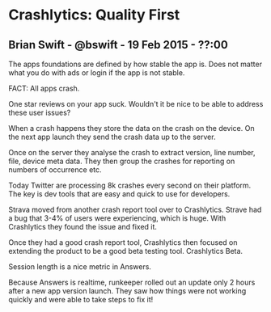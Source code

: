 # Crashlytics: Quality First

## Brian Swift - @bswift - 19 Feb 2015 - ??:00

The apps foundations are defined by how stable the app is.
Does not matter what you do with ads or login if the app is not stable.

FACT: All apps crash.

One star reviews on your app suck. Wouldn't it be nice to be able to address these user issues?

When a crash happens they store the data on the crash on the device. On the next app launch they send the crash data up to the server.

Once on the server they analyse the crash to extract version, line number, file, device meta data. They then group the crashes for reporting on numbers of occurrence etc.

Today Twitter are processing 8k crashes every second on their platform.
The key is dev tools that are easy and quick to use for developers.

Strava moved from another crash report tool over to Crashlytics.
Strave had a bug that 3-4% of users were experiencing, which is huge. With Crashlytics they found the issue and fixed it.


Once they had a good crash report tool, Crashlytics then focused on extending the product to be a good beta testing tool. Crashlytics Beta.

Session length is a nice metric in Answers.

Because Answers is realtime, runkeeper rolled out an update only 2 hours after a new app version launch. They saw how things were not working quickly and were able to take steps to fix it!

